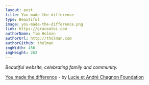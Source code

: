 ```yaml
---
layout: post
title: You made the difference
type: Beautiful
image: you-made-the-difference.png
link: https://graceatoi.com
authorName: Tim Holman
authorUrl: http://tholman.com
authorGithub: tholman
imgWidth: 456
imgHeight: 262
---
```


_Beautiful website, celebrating family and community._

[You made the difference](https://graceatoi.com) - by [Lucie et André Chagnon Foundation](http://www.fondationchagnon.org/)
